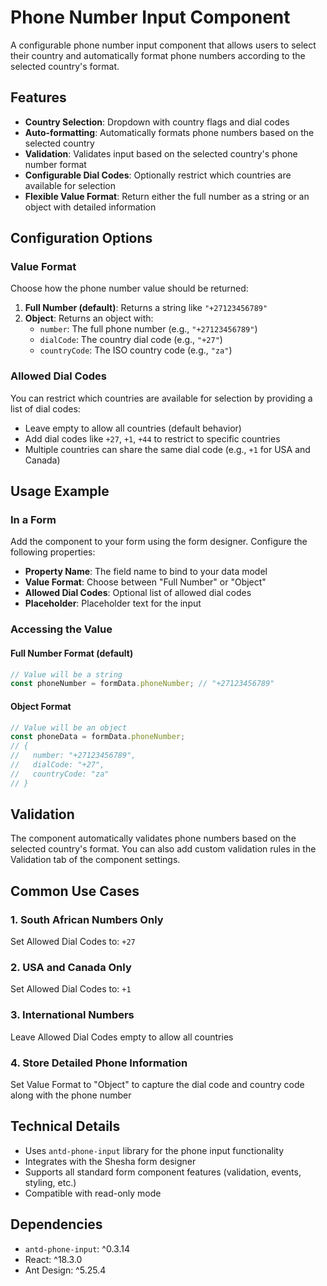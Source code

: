 # Phone Number Input Component

A configurable phone number input component that allows users to select their country and automatically format phone numbers according to the selected country's format.

## Features

- **Country Selection**: Dropdown with country flags and dial codes
- **Auto-formatting**: Automatically formats phone numbers based on the selected country
- **Validation**: Validates input based on the selected country's phone number format
- **Configurable Dial Codes**: Optionally restrict which countries are available for selection
- **Flexible Value Format**: Return either the full number as a string or an object with detailed information

## Configuration Options

### Value Format

Choose how the phone number value should be returned:

1. **Full Number (default)**: Returns a string like `"+27123456789"`
2. **Object**: Returns an object with:
   - `number`: The full phone number (e.g., `"+27123456789"`)
   - `dialCode`: The country dial code (e.g., `"+27"`)
   - `countryCode`: The ISO country code (e.g., `"za"`)

### Allowed Dial Codes

You can restrict which countries are available for selection by providing a list of dial codes:

- Leave empty to allow all countries (default behavior)
- Add dial codes like `+27`, `+1`, `+44` to restrict to specific countries
- Multiple countries can share the same dial code (e.g., `+1` for USA and Canada)

## Usage Example

### In a Form

Add the component to your form using the form designer. Configure the following properties:

- **Property Name**: The field name to bind to your data model
- **Value Format**: Choose between "Full Number" or "Object"
- **Allowed Dial Codes**: Optional list of allowed dial codes
- **Placeholder**: Placeholder text for the input

### Accessing the Value

#### Full Number Format (default)
```javascript
// Value will be a string
const phoneNumber = formData.phoneNumber; // "+27123456789"
```

#### Object Format
```javascript
// Value will be an object
const phoneData = formData.phoneNumber;
// {
//   number: "+27123456789",
//   dialCode: "+27",
//   countryCode: "za"
// }
```

## Validation

The component automatically validates phone numbers based on the selected country's format. You can also add custom validation rules in the Validation tab of the component settings.

## Common Use Cases

### 1. South African Numbers Only
Set Allowed Dial Codes to: `+27`

### 2. USA and Canada Only
Set Allowed Dial Codes to: `+1`

### 3. International Numbers
Leave Allowed Dial Codes empty to allow all countries

### 4. Store Detailed Phone Information
Set Value Format to "Object" to capture the dial code and country code along with the phone number

## Technical Details

- Uses `antd-phone-input` library for the phone input functionality
- Integrates with the Shesha form designer
- Supports all standard form component features (validation, events, styling, etc.)
- Compatible with read-only mode

## Dependencies

- `antd-phone-input`: ^0.3.14
- React: ^18.3.0
- Ant Design: ^5.25.4
